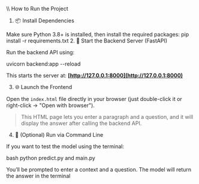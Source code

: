 

\\\\ How to Run the Project

1. 📦 Install Dependencies

Make sure Python 3.8+ is installed, then install the required packages:
pip install -r requirements.txt
 2. 🧠 Start the Backend Server (FastAPI)

Run the backend API using:

uvicorn backend:app --reload

This starts the server at:
**[http://127.0.0.1:8000](http://127.0.0.1:8000)**

 3. 🌐 Launch the Frontend

Open the `index.html` file directly in your browser (just double-click it or right-click → "Open with browser").

> This HTML page lets you enter a paragraph and a question, and it will display the answer after calling the backend API.
 4. 🧪 (Optional) Run via Command Line

If you want to test the model using the terminal:

bash
python predict.py and main.py

You’ll be prompted to enter a context and a question. The model will return the answer in the terminal
